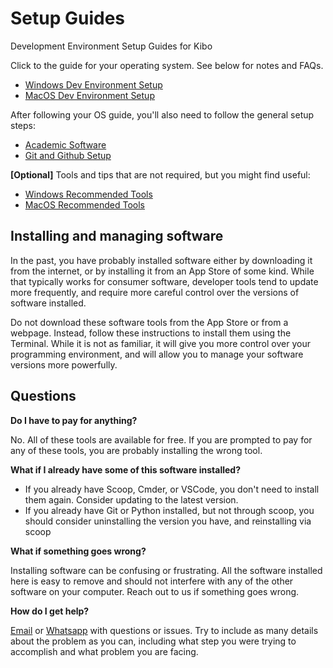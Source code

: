 # Setup Guides

Development Environment Setup Guides for Kibo

Click to the guide for your operating system. See below for notes and FAQs.

- [Windows Dev Environment Setup](./windows-setup-guide.md)
- [MacOS Dev Environment Setup](./macos-setup-guide.md)

After following your OS guide, you'll also need to follow the general setup
steps:

- [Academic Software](./academic-software.md)
- [Git and Github Setup](./git-and-github.md)

**[Optional]** Tools and tips that are not required, but you might find useful:

- [Windows Recommended Tools](windows-recommended.md)
- [MacOS Recommended Tools](macos-recommended.md)

## Installing and managing software

In the past, you have probably installed software either by downloading it from the internet, or by installing it from an App Store of some kind. While that typically works for consumer software, developer tools tend to update more frequently, and require more careful control over the versions of software installed. 

Do not download these software tools from the App Store or from a webpage. Instead, follow these instructions to install them using the Terminal. While it is not as familiar, it will give you more control over your programming environment, and will allow you to manage your software versions more powerfully.

## Questions

**Do I have to pay for anything?**

No. All of these tools are available for free. If you are prompted to pay for any of these tools, you are probably installing the wrong tool.

**What if I already have some of this software installed?**

- If you already have Scoop, Cmder, or VSCode, you don't need to install them again. Consider updating to the latest version.
- If you already have Git or Python installed, but not through scoop, you should consider uninstalling the version you have, and reinstalling via scoop

**What if something goes wrong?**

Installing software can be confusing or frustrating. All the software installed
here is easy to remove and should not interfere with any of the other software
on your computer. Reach out to us if something goes wrong.

**How do I get help?**

[Email](mailto:hello@kibo.school) or [Whatsapp](https://bit.ly/WhatsAppKibo) with questions or issues. Try to include as many details about the problem as you can, including what step you were trying to accomplish and what problem you are facing.
